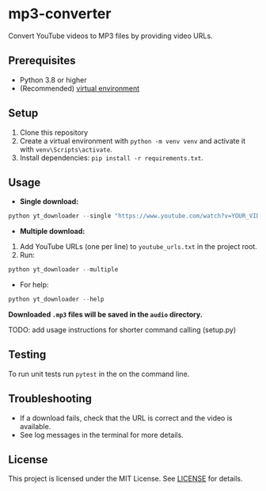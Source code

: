 # mp3-converter
Convert YouTube videos to MP3 files by providing video URLs.

## Prerequisites
- Python 3.8 or higher
- (Recommended) [virtual environment](https://docs.python.org/3/library/venv.html)

## Setup

1. Clone this repository
2. Create a virtual environment with `python -m venv venv` and activate it with `venv\Scripts\activate`.
4. Install dependencies: `pip install -r requirements.txt`.

## Usage

- **Single download:**
```Powershell
python yt_downloader --single "https://www.youtube.com/watch?v=YOUR_VIDEO_ID"
```
- **Multiple download:**
1. Add YouTube URLs (one per line) to `youtube_urls.txt` in the project root.
2. Run:
```Powershell
python yt_downloader --multiple
```
- For help:
```Powershell
python yt_downloader --help
```
**Downloaded `.mp3` files will be saved in the `audio` directory.**

TODO: add usage instructions for shorter command calling (setup.py)

## Testing

To run unit tests run `pytest` in the on the command line.

## Troubleshooting

- If a download fails, check that the URL is correct and the video is available.
- See log messages in the terminal for more details.

## License

This project is licensed under the MIT License. See [LICENSE](LICENSE) for details.

